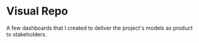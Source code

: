 # Visual Repo

A few dashboards that I created to deliver the project's models as product to stakeholders. 
